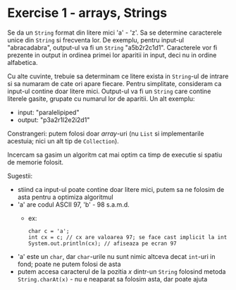 # Exercise 1 - arrays, Strings

Se da un `String` format din litere mici 'a' - 'z'.
Sa se determine caracterele unice din `String` si frecventa lor.
De exemplu, pentru input-ul "abracadabra", output-ul va fi un `String` "a5b2r2c1d1".
Caracterele vor fi prezente in output in ordinea primei lor aparitii in input, deci nu in ordine alfabetica.

Cu alte cuvinte, trebuie sa determinam ce litere exista in `String`-ul de intrare si sa numaram de cate ori apare fiecare.
Pentru simplitate, consideram ca input-ul contine doar litere mici.
Output-ul va fi un `String` care contine literele gasite, grupate cu numarul lor de aparitii.
Un alt exemplu:
- input: "paralelipiped"
- output: "p3a2r1l2e2i2d1" 

Constrangeri: putem folosi doar *array*-uri (nu `List` si implementarile acestuia; nici un alt tip de `Collection`).

Incercam sa gasim un algoritm cat mai optim ca timp de executie si spatiu de memorie folosit.

Sugestii:
- stiind ca input-ul poate contine doar litere mici, putem sa ne folosim de asta pentru a optimiza algoritmul
- 'a' are codul ASCII 97, 'b' - 98 s.a.m.d.
    - ex:
    
          char c = 'a';
          int cx = c; // cx are valoarea 97; se face cast implicit la int
          System.out.println(cx); // afiseaza pe ecran 97
    

- 'a' este un `char`, dar `char`-urile nu sunt nimic altceva decat `int`-uri in fond; poate ne putem folosi de asta
- putem accesa caracterul de la pozitia *x* dintr-un `String` folosind metoda `String.charAt(x)` - nu e neaparat sa folosim asta, dar poate ajuta
